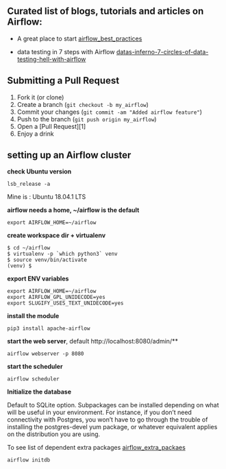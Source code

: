 ## Curated list of blogs, tutorials and articles on Airflow:

* A great place to start [airflow_best_practices](https://github.com/jghoman/awesome-apache-airflow#best-practices-lessons-learned-and-cool-use-cases)

* data testing in 7 steps with Airflow [datas-inferno-7-circles-of-data-testing-hell-with-airflow](https://medium.com/wbaa/datas-inferno-7-circles-of-data-testing-hell-with-airflow-cef4adff58d8)


## Submitting a Pull Request

1. Fork it (or clone)
2. Create a branch (`git checkout -b my_airflow`)
3. Commit your changes (`git commit -am "Added airflow feature"`)
4. Push to the branch (`git push origin my_airflow`)
5. Open a [Pull Request][1]
6. Enjoy a drink

## setting up an Airflow cluster 

**check Ubuntu version**

    lsb_release -a

Mine is : Ubuntu 18.04.1 LTS

**airflow needs a home, ~/airflow is the default**

    export AIRFLOW_HOME=~/airflow

**create workspace dir + virtualenv**

	$ cd ~/airflow
	$ virtualenv -p `which python3` venv
	$ source venv/bin/activate
	(venv) $ 

**export ENV variables**

    export AIRFLOW_HOME=~/airflow
    export AIRFLOW_GPL_UNIDECODE=yes
    export SLUGIFY_USES_TEXT_UNIDECODE=yes 

**install the module** 

    pip3 install apache-airflow

**start the web server**, default http://localhost:8080/admin/**

    airflow webserver -p 8080

**start the scheduler**

    airflow scheduler

**Initialize the database**

Default to SQLite option. Subpackages can be installed depending on what will be useful in your environment. For instance, if you don’t need connectivity with Postgres, you won’t have to go through the trouble of installing the postgres-devel yum package, or whatever equivalent applies on the distribution you are using.

To see list of dependent extra packages  [airflow_extra_packaes](https://airflow.apache.org/installation.html)

	airflow initdb



